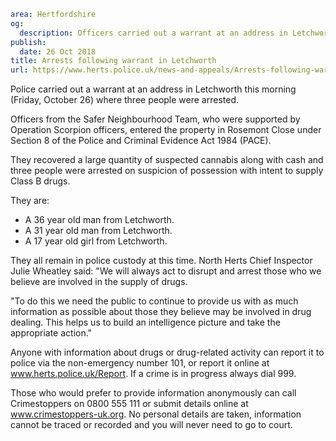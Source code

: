 ```yaml
area: Hertfordshire
og:
  description: Officers carried out a warrant at an address in Letchworth this morning (Friday, October 26) where three people were arrested.
publish:
  date: 26 Oct 2018
title: Arrests following warrant in Letchworth
url: https://www.herts.police.uk/news-and-appeals/Arrests-following-warrant-in-Letchworth-1984
```

Police carried out a warrant at an address in Letchworth this morning (Friday, October 26) where three people were arrested.

Officers from the Safer Neighbourhood Team, who were supported by Operation Scorpion officers, entered the property in Rosemont Close under Section 8 of the Police and Criminal Evidence Act 1984 (PACE).

They recovered a large quantity of suspected cannabis along with cash and three people were arrested on suspicion of possession with intent to supply Class B drugs.

They are:

 * A 36 year old man from Letchworth.
 * A 31 year old man from Letchworth.
 * A 17 year old girl from Letchworth.

They all remain in police custody at this time. North Herts Chief Inspector Julie Wheatley said: "We will always act to disrupt and arrest those who we believe are involved in the supply of drugs.

"To do this we need the public to continue to provide us with as much information as possible about those they believe may be involved in drug dealing. This helps us to build an intelligence picture and take the appropriate action."

Anyone with information about drugs or drug-related activity can report it to police via the non-emergency number 101, or report it online at www.herts.police.uk/Report. If a crime is in progress always dial 999.

Those who would prefer to provide information anonymously can call Crimestoppers on 0800 555 111 or submit details online at www.crimestoppers-uk.org. No personal details are taken, information cannot be traced or recorded and you will never need to go to court.
